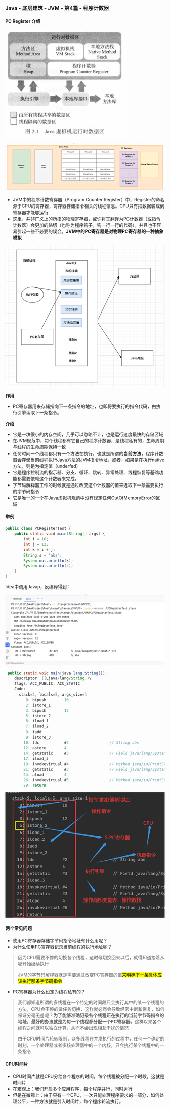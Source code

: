 ### Java - 底层建筑 - JVM - 第4篇 - 程序计数器

#### PC Register 介绍

<img src="https://raw.githubusercontent.com/52chen/imagebed2023/main/image-20230620204755071.png" alt="image-20230620204755071" style="zoom:50%;" />



![1597921927430](https://raw.githubusercontent.com/52chen/imagebed2023/main/1597921927430.png)

- JVM中的程序计数寄存器（Program Counter Register）中，Register的命名源于CPU的寄存器，寄存器存储指令相关的线程信息。CPU只有把数据装载到寄存器才能够运行
- 这里，并非广义上的所指的物理寄存器，或许将其翻译为PC计数器（或指令计数器）会更加的贴切（也称为程序钩子，钩一行一行的代码），并且也不容易引起一些不必要的误会。**JVM中的PC寄存器是对物理PC寄存器的一种抽象模拟**

![1597929514163](https://raw.githubusercontent.com/52chen/imagebed2023/main/1597929514163.png)

**作用**

- PC寄存器用来存储指向下一条指令的地址，也即将要执行的指令代码，由执行引擎读取下一条指令。

**介绍**

- 它是一块很小的内存空间，几乎可以忽略不计，也是运行速度最快的存储区域
- 在JVM规范中，每个线程都有它自己的程序计数器，是线程私有的，生命周期与线程的生命周期保持一致
- 任何时间一个线程都只有一个方法在执行，也就是所谓的**当前方法**，程序计数器会存储当前线程执行Java方法的JVM指令地址，或者，如果是在执行native方法，则是为指定值（underfed）
- 它是程序控制流的指示器、分支、循环、跳转、异常处理、线程恢复等基础功能都需要依赖这个计数器来完成。
- 字节码解释器工作的时候就是通过改变这个计数器的值来选取下一条需要执行的字节码指令
- 它是唯一的一个在Java虚拟机规范中没有规定任何OutOfMemoryError的区域

#### 举例

```java
public class PCRegisterTest {
    public static void main(String[] args) {
        int i = 10;
        int j = 12;
        int k = i + j;
        String s = "abs";
        System.out.println(k);
        System.out.println(s);
    }
}
```

Idea中调用Javap，反编译得到：

![image-20230620205003801](https://raw.githubusercontent.com/52chen/imagebed2023/main/image-20230620205003801.png)

```java
 public static void main(java.lang.String[]);
    descriptor: ([Ljava/lang/String;)V
    flags: ACC_PUBLIC, ACC_STATIC
    Code:
      stack=2, locals=5, args_size=1
         0: bipush        10
         2: istore_1
         3: bipush        12
         5: istore_2
         6: iload_1
         7: iload_2
         8: iadd
         9: istore_3
        10: ldc           #2                  // String abs
        12: astore        4
        14: getstatic     #3                  // Field java/lang/System.out:Ljava/io/PrintStream;
        17: iload_3
        18: invokevirtual #4                  // Method java/io/PrintStream.println:(I)V
        21: getstatic     #3                  // Field java/lang/System.out:Ljava/io/PrintStream;
        24: aload         4
        26: invokevirtual #5                  // Method java/io/PrintStream.println:(Ljava/lang/String;)V
        29: return
```

![1597932972880](https://raw.githubusercontent.com/52chen/imagebed2023/main/1597932972880.png)

#### 两个常见问题

- 使用PC寄存器存储字节码指令地址有什么用呢？
- 为什么使用PC寄存器记录当前线程的执行地址呢？

> 因为CPU需要不停的切换各个线程，这时候切换回来以后，就得知道接着从哪开始继续执行
>
> JVM的字节码解释器就是需要通过改变PC寄存器的值<mark>来明确下一条具体应该执行那条字节码指令</mark>

- PC寄存器为什么设定为线程私有的？

> 我们都知道所谓的多线程在一个特定的时间段只会执行其中的某一个线程的方法，CPU会不停的做任务切换，这样就必然会导致经常中断和恢复，如何保证分毫无差呢？**为了能够准确记录各个线程正在执行的当前字节码指令的地址，最好的办法就是为每一个线程都分配一个PC寄存器**，这样以来各个线程之间就可以独立计算，从而不会出现相互干扰的情况
>
> 由于CPU时间片轮转限制，众多线程在并发执行的过程中，任何一个确定的时刻，一个处理器或者多核处理器中的一个内核，只会执行某个线程中的一条指令

#### CPU时间片

- CPU时间片就是CPU分给各个程序的时间，每个线程被分配一个时段，这就是时间片
- 在宏观上：我们开启多个应用程序，每个程序并行，同时运行
- 但是在微观上：由于只有一个CPU，一次只能处理程序要求的一部分，如何处理公平，一种方法就是引入时间片，每个程序轮流执行。
